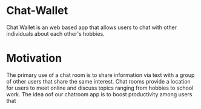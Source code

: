 # Chat-Wallet

Chat Wallet is an web based app that allows users to chat with other individuals about each other's hobbies.

# Motivation

The primary use of a chat room is to share information via text with a group of other users that share the same interest. Chat rooms provide a location for users to meet online and discuss topics ranging from hobbies to school work. The idea oof our chatroom app is to boost productivity among users that 
